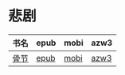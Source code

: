 # 悲剧

| 书名 | epub | mobi | azw3 |
| --- | --- | --- | --- |
| [骨节](http://ct.dalanmei.com/f/31084289-571849419-a50286) | [epub](http://ct.dalanmei.com/f/31084289-571849419-a50286) | [mobi](http://ct.dalanmei.com/f/31084289-571550604-2ba345) | [azw3](http://ct.dalanmei.com/f/31084289-572201701-4c171b) |
